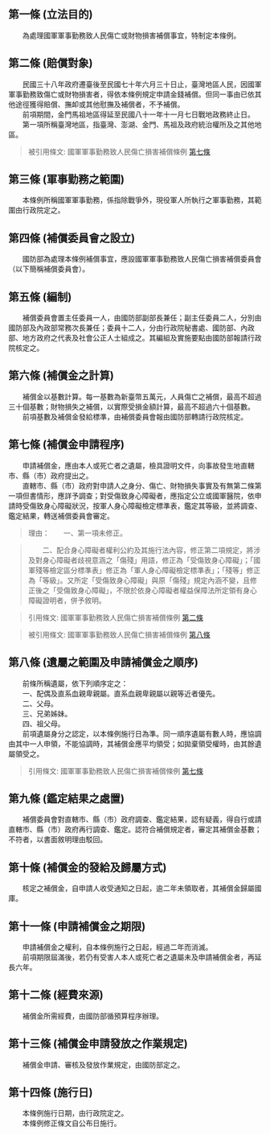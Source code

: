 第一條 (立法目的)
-----------------
　　為處理國軍軍事勤務致人民傷亡或財物損害補償事宜，特制定本條例。  


第二條 (賠償對象)
-----------------
　　民國三十八年政府遷臺後至民國七十年六月三十日止，臺灣地區人民，因國軍軍事勤務致傷亡或財物損害者，得依本條例規定申請金錢補償。但同一事由已依其他途徑獲得賠償、撫卹或其他慰撫及補償者，不予補償。  
　　前項期間，金門馬祖地區得延至民國八十一年十一月七日戰地政務終止日。  
　　第一項所稱臺灣地區，指臺灣、澎湖、金門、馬祖及政府統治權所及之其他地區。  
> 被引用條文: 國軍軍事勤務致人民傷亡損害補償條例 [第七條](../../國防退輔/國防政務/國軍軍事勤務致人民傷亡損害補償條例.md#第七條-補償金申請程序)



第三條 (軍事勤務之範圍)
-----------------------
　　本條例所稱國軍軍事勤務，係指除戰爭外，現役軍人所執行之軍事勤務，其範圍由行政院定之。  


第四條 (補償委員會之設立)
-------------------------
　　國防部為處理本條例補償事宜，應設國軍軍事勤務致人民傷亡損害補償委員會（以下簡稱補償委員會）。  


第五條 (編制)
-------------
　　補償委員會置主任委員一人，由國防部副部長兼任；副主任委員二人，分別由國防部及內政部常務次長兼任；委員十二人，分由行政院秘書處、國防部、內政部、地方政府之代表及社會公正人士組成之。其編組及實施要點由國防部報請行政院核定之。  


第六條 (補償金之計算)
---------------------
　　補償金以基數計算。每一基數為新臺幣五萬元，人員傷亡之補償，最高不超過三十個基數；財物損失之補償，以實際受損金額計算，最高不超過六十個基數。  
　　前項基數及補償金發給標準，由補償委員會報由國防部轉請行政院核定。  


第七條 (補償金申請程序)
-----------------------
　　申請補償金，應由本人或死亡者之遺屬，檢具證明文件，向事故發生地直轄市、縣（市）政府提出之。  
　　直轄市、縣（市）政府對申請人之身分、傷亡、財物損失事實及有無第二條第一項但書情形，應詳予調查；對受傷致身心障礙者，應指定公立或國軍醫院，依申請時受傷致身心障礙狀況，按軍人身心障礙檢定標準表，鑑定其等級，並將調查、鑑定結果，轉送補償委員會審定。  
> 理由：　　一、第一項未修正。

> 　　二、配合身心障礙者權利公約及其施行法內容，修正第二項規定，將涉及對身心障礙者歧視意涵之「傷殘」用語，修正為「受傷致身心障礙」；「國軍殘等檢定區分標準表」修正為「軍人身心障礙檢定標準表」；「殘等」修正為「等級」。又所定「受傷致身心障礙」與原「傷殘」規定內涵不變，且修正後之「受傷致身心障礙」，不限於依身心障礙者權益保障法所定領有身心障礙證明者，併予敘明。

> 引用條文: 國軍軍事勤務致人民傷亡損害補償條例 [第二條](../../國防退輔/國防政務/國軍軍事勤務致人民傷亡損害補償條例.md#第二條-賠償對象)

> 被引用條文: 國軍軍事勤務致人民傷亡損害補償條例 [第八條](../../國防退輔/國防政務/國軍軍事勤務致人民傷亡損害補償條例.md#第八條-遺屬之範圍及申請補償金之順序)



第八條 (遺屬之範圍及申請補償金之順序)
-------------------------------------
　　前條所稱遺屬，依下列順序定之：  
　　一、配偶及直系血親卑親屬。直系血親卑親屬以親等近者優先。  
　　二、父母。  
　　三、兄弟姊妹。  
　　四、祖父母。  
　　前項遺屬身分之認定，以本條例施行日為準。同一順序遺屬有數人時，應協調由其中一人申領，不能協調時，其補償金應平均領受；如拋棄領受權時，由其餘遺屬領受之。  
> 引用條文: 國軍軍事勤務致人民傷亡損害補償條例 [第七條](../../國防退輔/國防政務/國軍軍事勤務致人民傷亡損害補償條例.md#第七條-補償金申請程序)



第九條 (鑑定結果之處置)
-----------------------
　　補償委員會對直轄市、縣（市）政府調查、鑑定結果，認有疑義，得自行或請直轄市、縣（市）政府再行調查、鑑定。認符合補償規定者，審定其補償金基數；不符者，以書面敘明理由駁回。  


第十條 (補償金的發給及歸屬方式)
-------------------------------
　　核定之補償金，自申請人收受通知之日起，逾二年未領取者，其補償金歸屬國庫。  


第十一條 (申請補償金之期限)
---------------------------
　　申請補償金之權利，自本條例施行之日起，經過二年而消滅。  
　　前項期限屆滿後，若仍有受害人本人或死亡者之遺屬未及申請補償金者，再延長六年。  


第十二條 (經費來源)
-------------------
　　補償金所需經費，由國防部循預算程序辦理。  


第十三條 (補償金申請發放之作業規定)
-----------------------------------
　　補償金申請、審核及發放作業規定，由國防部定之。  


第十四條 (施行日)
-----------------
　　本條例施行日期，由行政院定之。  
　　本條例修正條文自公布日施行。